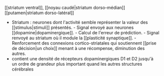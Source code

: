 [[striatum ventral]], [[noyau caudé|striatum dorso-médian]] [[putamen|striatum dorso-latéral]] 

- Striatum : neurones dont l'activité semble représenter la valeur des [[stimulus|stimuli]] présentés.
		- Signal envoyé aux neurones [[dopamine|dopaminergique]].
			- Calcul de l'erreur de prédiction. 
				- Signal renvoyé au striatum où il module la [[plasticité synaptique]]. 
					- Renforcement des connexions cortico-striatales qui soutiennent [[prise de décision|un choix]] menant à une récompense, diminution des autres.
- contient une densité de récepteurs dopaminergiques D1 et D2 jusqu'à un ordre de grandeur plus important quand les autres structures cérébrales